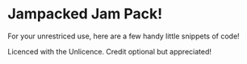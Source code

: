 # Jampacked Jam Pack!
For your unrestriced use, here are a few handy little snippets of code!

Licenced with the Unlicence. Credit optional but appreciated!
